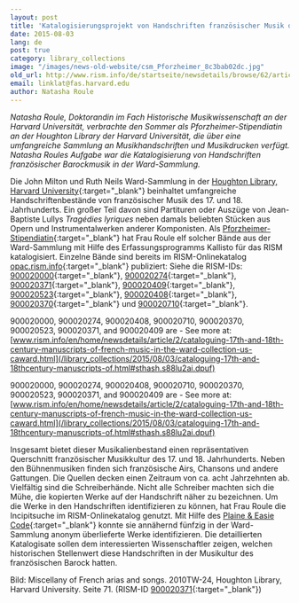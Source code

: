 ```yaml
---
layout: post
title: 'Katalogisierungsprojekt von Handschriften französischer Musik des 17. und 18. Jahrhunderts in der Ward-Sammlung (RISM-Bibliothekssigel: US-CAward)'
date: 2015-08-03
lang: de
post: true
category: library_collections
image: "/images/news-old-website/csm_Pforzheimer_8c3bab02dc.jpg"
old_url: http://www.rism.info/de/startseite/newsdetails/browse/62/article/64/cataloguing-17th-and-18th-century-manuscripts-of-french-music-in-the-ward-collection-us-caward.html
email: linklat@fas.harvard.edu
author: Natasha Roule
---
```


_Natasha Roule, Doktorandin im Fach Historische Musikwissenschaft an der Harvard Universität, verbrachte den Sommer als Pforzheimer-Stipendiatin an der Houghton Library der Harvard Universität, die über eine umfangreiche Sammlung an Musikhandschriften und Musikdrucken verfügt. Natasha Roules Aufgabe war die Katalogisierung von Handschriften französischer Barockmusik in der Ward-Sammlung._

Die John Milton und Ruth Neils Ward-Sammlung in der [Houghton Library, Harvard University](http://hcl.harvard.edu/libraries/houghton){:target="_blank"} beinhaltet umfangreiche Handschriftenbestände von französischer Musik des 17. und 18. Jahrhunderts. Ein großer Teil davon sind Partituren oder Auszüge von Jean-Baptiste Lullys _Tragédies lyriques_ neben damals beliebten Stücken aus Opern und Instrumentalwerken anderer Komponisten. Als [Pforzheimer-Stipendiatin](http://library.harvard.edu/06112015-1629/pforzheimer-fellowship-program-confirmed-2015){:target="_blank"} hat Frau Roule elf solcher Bände aus der Ward-Sammlung mit Hilfe des Erfassungsprogramms Kallisto für das RISM katalogisiert. Einzelne Bände sind bereits im RISM-Onlinekatalog [opac.rism.info](http://opac.rism.info/){:target="_blank"} publiziert: Siehe die RISM-IDs: [900020000](https://opac.rism.info/search?id=900020000){:target="_blank"}, [900020274](https://opac.rism.info/search?id=900020274){:target="_blank"}, [900020371](https://opac.rism.info/search?id=900020371){:target="_blank"}, [900020409](https://opac.rism.info/search?id=900020409){:target="_blank"}, [900020523](https://opac.rism.info/search?id=900020523){:target="_blank"}, [900020408](https://opac.rism.info/search?id=900020408){:target="_blank"}, [900020370](https://opac.rism.info/search?id=900020370){:target="_blank"} und [900020710](https://opac.rism.info/search?id=900020710){:target="_blank"}.

900020000, 900020274, 900020408, 900020710, 900020370, 900020523, 900020371, and 900020409 are - See more at: [www.rism.info/en/home/newsdetails/article/2/cataloguing-17th-and-18th-century-manuscripts-of-french-music-in-the-ward-collection-us-caward.html](/library_collections/2015/08/03/cataloguing-17th-and-18thcentury-manuscripts-of.html#sthash.s88lu2ai.dpuf)

900020000, 900020274, 900020408, 900020710, 900020370, 900020523, 900020371, and 900020409 are - See more at: [www.rism.info/en/home/newsdetails/article/2/cataloguing-17th-and-18th-century-manuscripts-of-french-music-in-the-ward-collection-us-caward.html](/library_collections/2015/08/03/cataloguing-17th-and-18thcentury-manuscripts-of.html#sthash.s88lu2ai.dpuf)


Insgesamt bietet dieser Musikalienbestand einen repräsentativen Querschnitt französischer Musikkultur des 17. und 18. Jahrhunderts. Neben den Bühnenmusiken finden sich französische Airs, Chansons und andere Gattungen. Die Quellen decken einen Zeitraum von ca. acht Jahrzehnten ab. Vielfältig sind die Schreiberhände. Nicht alle Schreiber machten sich die Mühe, die kopierten Werke auf der Handschrift näher zu bezeichnen. Um die Werke in den Handschriften identifizieren zu können, hat Frau Roule die Incipitsuche im RISM-Onlinekatalog genutzt. Mit Hilfe des [Plaine & Easie Code](http://www.iaml.info/plaine-easie-code){:target="_blank"} konnte sie annähernd fünfzig in der Ward-Sammlung anonym überlieferte Werke identifizieren. Die detaillierten Katalogisate sollen dem interessierten Wissenschaftler zeigen, welchen historischen Stellenwert diese Handschriften in der Musikultur des französischen Barock hatten.

Bild: Miscellany of French arias and songs. 2010TW-24, Houghton Library, Harvard University. Seite 71. (RISM-ID [900020371](https://opac.rism.info/search?id=900020371){:target="_blank"})
